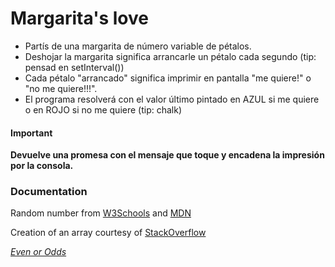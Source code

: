 # Margarita's love

 * Partís de una margarita de número variable de pétalos.
 * Deshojar la margarita significa arrancarle un pétalo cada segundo (tip: pensad en setInterval())
 * Cada pétalo "arrancado" significa imprimir en pantalla "me quiere!" o "no me quiere!!!".
 * El programa resolverá con el valor último pintado en AZUL si me quiere o en ROJO si no me quiere (tip: chalk)


#### Important

**Devuelve una promesa con el mensaje que toque y encadena la impresión por la consola.**

### Documentation

Random number from [W3Schools](https://www.w3schools.com/js/js_random.asp) and [MDN](https://developer.mozilla.org/en-US/docs/Web/JavaScript/Reference/Global_Objects/Math/random)

Creation of an array courtesy of [StackOverflow](https://stackoverflow.com/questions/3746725/how-to-create-an-array-containing-1-n)

[*Even or Odds*](https://css-tricks.com/snippets/javascript/check-if-number-is-evenodd/)
